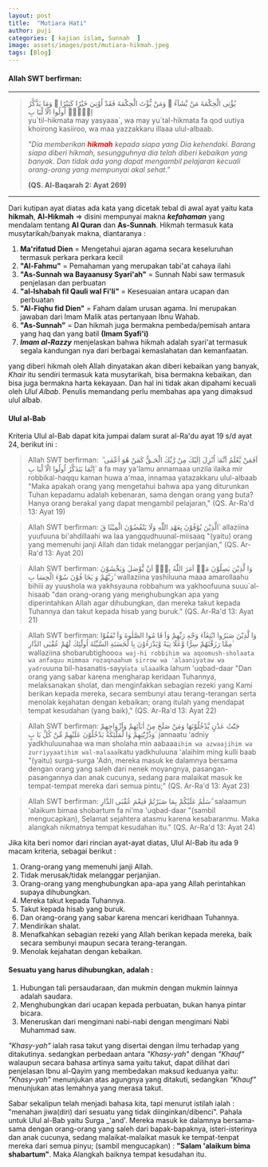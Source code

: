 ```yaml
---
layout: post
title:  "Mutiara Hati"
author: puji
categories: [ kajian islam, Sunnah  ]
image: assets/images/post/mutiara-hikmah.jpeg
tags: [Blog]
---
```


#### Allah SWT berfirman:
*    *    *
<blockquote>
يُؤْتِى الْحِكْمَةَ مَنْ يَّشَآءُ ۚ وَمَنْ يُّؤْتَ الْحِكْمَةَ فَقَدْ اُوْتِيَ خَيْرًا كَثِيْرًا ۗ وَمَا يَذَّكَّرُ اِلَّاۤ اُولُوا الْاَ لْبَا بِ
<br/>
yu`til-hikmata may yasyaaa`, wa may yu`tal-hikmata fa qod uutiya khoirong kasiiroo, wa maa yazzakkaru illaaa ulul-albaab.<br/>

<em>"Dia memberikan <b><font color="red">hikmah</font></b> kepada siapa yang Dia kehendaki. Barang siapa diberi hikmah, sesungguhnya dia telah diberi kebaikan yang banyak. Dan tidak ada yang dapat mengambil pelajaran kecuali orang-orang yang mempunyai akal sehat."</em>

<b>(QS. Al-Baqarah 2: Ayat 269)</b>
</blockquote>

***

Dari kutipan ayat diatas ada kata yang dicetak tebal di awal ayat
yaitu kata **hikmah**,  __Al-Hikmah__ => disini mempunyai makna _**kefahaman**_ yang mendalam tentang  **Al Quran** dan __As-Sunnah__.
Hikmah termasuk kata musytarikah/banyak makna, diantaranya :
1. **Ma'rifatud Dien** = Mengetahui ajaran agama secara keseluruhan termasuk perkara perkara kecil
2. **"Al-Fahmu"** = Pemahaman yang merupakan tabi'at cahaya ilahi
3. **"As-Sunnah wa Bayaanusy Syari'ah"** = Sunnah Nabi saw termasuk penjelasan dan perbuatan
4. **"al-Ishabah fil Qauli wal Fi'li"** = Kesesuaian antara ucapan dan perbuatan
5. **"Al-Fiqhu fid Dien"** = Faham dalam urusan agama. Ini merupakan jawaban dari Imam Malik atas pertanyaan Ibnu Wahab.
6. **"As-Sunnah"** = Dan hikmah juga bermakna pembeda/pemisah antara yang haq dan yang batil __(Imam Syafi'i)__
7. ___Imam al-Razzy___ menjelaskan bahwa hikmah adalah syari'at termasuk segala kandungan nya dari berbagai kemaslahatan dan kemanfaatan.

yang diberi hikmah oleh Allah dinyatakan akan diberi kebaikan yang banyak,
_Khair_ itu sendiri termasuk kata musytarikah, bisa bermakna kebaikan, dan bisa juga bermakna harta kekayaan.
Dan hal ini tidak akan dipahami kecuali oleh _Ulul Albab_. Penulis memandang perlu membahas apa yang dimaksud ulul albab.

#### Ulul al-Bab
Kriteria Ulul al-Bab dapat kita jumpai dalam surat al-Ra'du ayat 19 s/d ayat 24, berikut ini :
> Allah SWT berfirman:
اَفَمَنْ يَّعْلَمُ اَنَّمَاۤ اُنْزِلَ اِلَيْكَ مِنْ رَّبِّكَ الْحَـقُّ كَمَنْ هُوَ اَعْمٰى ۗ اِنَّمَا يَتَذَكَّرُ اُولُوا الْاَ لْبَا بِ ۙ
a fa may ya'lamu annamaaa unzila ilaika mir robbikal-haqqu kaman huwa a'maa, innamaa yatazakkaru ulul-albaab
"Maka apakah orang yang mengetahui bahwa apa yang diturunkan Tuhan kepadamu adalah kebenaran, sama dengan orang yang buta? Hanya orang berakal yang dapat mengambil pelajaran,"
(QS. Ar-Ra'd 13: Ayat 19)

> Allah SWT berfirman:
الَّذِيْنَ يُوْفُوْنَ بِعَهْدِ اللّٰهِ وَلَا يَنْقُضُوْنَ الْمِيْثَا قَ ۙ
allaziina yuufuuna bi'ahdillaahi wa laa yangqudhuunal-miisaaq
"(yaitu) orang yang memenuhi janji Allah dan tidak melanggar perjanjian,"
(QS. Ar-Ra'd 13: Ayat 20)

> Allah SWT berfirman:
وَا لَّذِيْنَ يَصِلُوْنَ مَاۤ اَمَرَ اللّٰهُ بِهٖۤ اَنْ يُّوْصَلَ وَيَخْشَوْنَ رَبَّهُمْ وَ يَخَا فُوْنَ سُوْٓءَ الْحِسَا بِ ۗ
wallaziina yashiluuna maaa amarollaahu bihiii ay yuushola wa yakhsyauna robbahum wa yakhoofuuna suuu`al-hisaab
"dan orang-orang yang menghubungkan apa yang diperintahkan Allah agar dihubungkan, dan mereka takut kepada Tuhannya dan takut kepada hisab yang buruk."
(QS. Ar-Ra'd 13: Ayat 21)

> Allah SWT berfirman:
وَا لَّذِيْنَ صَبَرُوا ابْتِغَآءَ وَجْهِ رَبِّهِمْ وَاَ قَا مُوا الصَّلٰوةَ وَاَ نْفَقُوْا مِمَّا رَزَقْنٰهُمْ سِرًّا وَّعَلَا نِيَةً وَّيَدْرَءُوْنَ بِا لْحَسَنَةِ السَّيِّئَةَ اُولٰٓئِكَ لَهُمْ عُقْبَى الدَّارِ ۙ
wallaziina shobarubtighooo`a waj-hi robbihim wa aqoomush-sholaata wa anfaquu mimmaa rozaqnaahum sirrow wa 'alaaniyataw wa yadro`uuna bil-hasanatis-sayyi`ata ulaaa`ika lahum 'uqbad-daar
"Dan orang yang sabar karena mengharap keridaan Tuhannya, melaksanakan sholat, dan menginfakkan sebagian rezeki yang Kami berikan kepada mereka, secara sembunyi atau terang-terangan serta menolak kejahatan dengan kebaikan; orang itulah yang mendapat tempat kesudahan (yang baik),"
(QS. Ar-Ra'd 13: Ayat 22)

> Allah SWT berfirman:
جَنّٰتُ عَدْنٍ يَّدْخُلُوْنَهَا وَمَنْ صَلَحَ مِنْ اٰبَآئِهِمْ وَاَزْوَاجِهِمْ وَذُرِّيّٰتِهِمْ وَا لْمَلٰٓئِكَةُ يَدْخُلُوْنَ عَلَيْهِمْ مِّنْ كُلِّ بَا بٍ ۚ
jannaatu 'adniy yadkhuluunahaa wa man sholaha min aabaaa`ihim wa azwaajihim wa zurriyyaatihim wal-malaaa`ikatu yadkhuluuna 'alaihim ming kulli baab
"(yaitu) surga-surga 'Adn, mereka masuk ke dalamnya bersama dengan orang yang saleh dari nenek moyangnya, pasangan-pasangannya dan anak cucunya, sedang para malaikat masuk ke tempat-tempat mereka dari semua pintu;"
(QS. Ar-Ra'd 13: Ayat 23)

> Allah SWT berfirman:
سَلٰمٌ عَلَيْكُمْ بِمَا صَبَرْتُمْ فَنِعْمَ عُقْبَى الدَّارِ ۗ
salaamun 'alaikum bimaa shobartum fa ni'ma 'uqbad-daar
"(sambil mengucapkan), Selamat sejahtera atasmu karena kesabaranmu. Maka alangkah nikmatnya tempat kesudahan itu."
(QS. Ar-Ra'd 13: Ayat 24)

Jika kita beri nomor dari rincian ayat-ayat diatas, Ulul Al-Bab itu ada 9 macam kriteria, sebagai berikut :
1. Orang-orang yang memenuhi janji Allah.
2. Tidak merusak/tidak melanggar perjanjian.
3. Orang-orang yang menghubungkan apa-apa yang Allah perintahkan supaya dihubungkan.
4. Mereka takut kepada Tuhannya.
5. Takut kepada hisab yang buruk.
6. Dan orang-orang yang sabar karena mencari keridhaan Tuhannya.
7. Mendirikan shalat.
8. Menafkahkan sebagian rezeki yang Allah berikan kepada mereka, baik secara sembunyi maupun secara terang-terangan.
9. Menolak kejahatan dengan kebaikan.

#### Sesuatu yang harus dihubungkan, adalah :
1. Hubungan tali persaudaraan, dan mukmin dengan mukmin lainnya adalah saudara.
2. Menghubungkan dari ucapan kepada perbuatan, bukan hanya pintar bicara.
3. Meneruskan dari mengimani nabi-nabi dengan mengimani Nabi Muhammad saw.

_"Khasy-yah"_ ialah rasa takut yang disertai dengan ilmu terhadap yang ditakutinya.
sedangkan perbedaan antara _"Khasy-yah"_ dengan _"Khauf"_ walaupun secara bahasa artinya sama yaitu takut,
dapat dilihat dari penjelasan Ibnu al-Qayim yang membedakan maksud keduanya yaitu:  _"Khasy-yah"_ menunjukan atas agungnya yang ditakuti,
sedangkan _"Khauf"_ menunjukan atas lemahnya yang merasa takut.

Sabar sekalipun telah menjadi bahasa kita, tapi menurut istilah ialah : "menahan jiwa(diri) dari sesuatu yang tidak diinginkan/dibenci".
Pahala untuk Ulul al-Bab yaitu Surga _'and'. Mereka masuk ke dalamnya bersama-sama dengan orang-orang yang saleh dari bapak-bapaknya, isteri-isterinya dan anak cucunya,
sedang malaikat-malaikat masuk ke tempat-tenpat mereka dari semua pinyu; (sambil mengucapkan) : __"Salam 'alaikum bima shabartum"__. Maka Alangkah baiknya tempat kesudahan itu.




